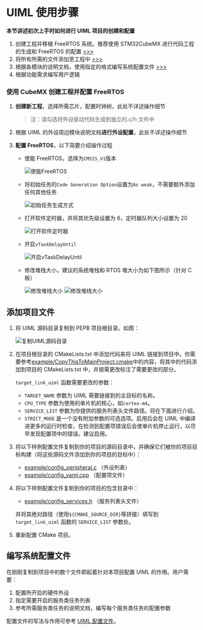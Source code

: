 # UIML 使用步骤

**本节讲述初次上手时如何进行 UIML 项目的创建和配置**

1. 创建工程并移植 FreeRTOS 系统。推荐使用 STM32CubeMX 进行代码工程的生成和 FreeRTOS 的配置 [>>>](#使用CubeMX创建工程并配置FreeRTOS)
2. 将所有所需的文件添加至工程中 [>>>](#添加项目文件)
3. 根据各模块的说明文档，使用指定的格式编写系统配置文件 [>>>](#编写系统配置文件)
4. 根据功能需求编写用户逻辑

### 使用 CubeMX 创建工程并配置 FreeRTOS

1. **创建新工程**，选择所需芯片，配置时钟树，此处不详述操作细节
   > 注：请勾选将外设驱动代码生成到独立的.c/h 文件中
2. 根据 UIML 的外设周边模块说明文档**进行外设配置**，此处不详述操作细节
3. **配置 FreeRTOS**，以下简要介绍操作过程

   - 使能 FreeRTOS，选择为`CMSIS_V1`版本

     ![使能FreeRTOS](images/使能FreeRTOS.png)

   - 将初始任务的`Code Generation Option`设置为`As weak`，不需要额外添加任何其他任务

     ![初始任务生成方式](images/初始任务生成方式.png)

   - 打开软件定时器，并将其优先级设置为 6，定时器队列大小设置为 20

     ![打开软件定时器](images/打开软件定时器.png)

   - 开启`vTaskDelayUntil`

     ![开启vTaskDelayUntil](images/开启vTaskDelayUntil.png)

   - 修改堆栈大小，建议的系统堆栈和 RTOS 堆大小为如下图所示（针对 C 板）

     ![修改堆栈大小](images/修改堆栈大小.png)
     ![修改堆栈大小](images/修改freertos堆栈大小.png)

## 添加项目文件

1. 将 UIML 源码目录复制到 PEPB 项目根目录。如图：

   ![复制UIML源码目录](images/复制UIML源码目录.png)

2. 在项目根目录的 CMakeLists.txt 中添加代码来将 UIML 链接到项目中。你需要参考[example/CopyThisToMainProject.cmake](../example/CopyThisToMainProject.cmake)中的内容，将其中的代码添加到项目的 CMakeLists.txt 中，并按需更改标注了需要更改的部分。

   `target_link_uiml` 函数需要更改的参数：

   - `TARGET_NAME` 参数为 UIML 需要链接到的主目标的名称。
   - `CPU_TYPE` 参数为使用的单片机的核心，如`cortex-m4`。
   - `SERVICE_LIST` 参数为你提供的服务列表头文件路径。将在下面进行介绍。
   - `STRICT_MODE` 是一个没有附加参数的可选选项。启用后会在 UIML 中编译进更多的运行时检查，在检测到配置项错误后会使单片机停止运行，以尽早发现配置项中的错误。建议启用。

3. 将以下样例配置文件复制到你的项目的源码目录中，并确保它们被你的项目目标构建（将这些源码文件添加到你的项目的目标中）：

   - [example/config_peripheral.c](../example/config_peripheral.c) （外设列表）
   - [example/config_yaml.cpp](../example/config_yaml.cpp) （配置项文件）

4. 将以下样例配置文件复制到你的项目的包含目录中：

   - [example/config_services.h](../example/config_services.h) （服务列表头文件）

   并将其绝对路径（使用`${CMAKE_SOURCE_DIR}`等拼接）填写到 `target_link_uiml` 函数的 `SERVICE_LIST` 参数处。

5. 重新配置 CMake 项目。

## 编写系统配置文件

在刚刚复制到项目中的数个文件即起着针对本项目配置 UIML 的作用。用户需要：

1. 配置所开启的硬件外设
2. 指定需要开启的服务类任务列表
3. 参考所需服务类任务的说明文档，编写每个服务类任务的配置参数

配置文件的写法与作用可参考 [UIML 配置文件](UIMLConfiguration.md)。
